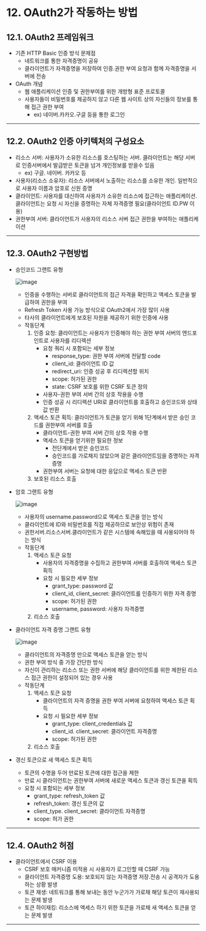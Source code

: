 # 12. OAuth2가 작동하는 방법
 ## 12.1. OAuth2 프레임워크
   * 기존 HTTP Basic 인증 방식 문제점
     * 네트워크를 통한 자격증명이 공유
     * 클라이언트가 자격증명을 저장하여 인증.권한 부여 요청과 함께 자격증명을 서버에 전송
   * OAuth 개념
     * 웹 애플리케이션 인증 및 권한부여를 위한 개방형 표준 프로토콜
     * 사용자들이 비밀번호를 제공하지 않고 다른 웹 사이트 상의 자신들의 정보를 통해 접근 권한 부여
       * ex) 네이버.카카오.구글 등을 통한 로그인
***
 ## 12.2. OAuth2 인증 아키텍처의 구성요소
   * 리소스 서버: 사용자가 소유한 리소스를 호스팅하는 서버. 클라이언트는 해당 서버로 인증서버에서 발급받은 토큰을 넘겨 개인정보를 받을수 있음
     * ex) 구글. 네이버. 카카오 등
   * 사용자(리소스 소유자): 리소스 서버에서 노출하는 리소스를 소유한 개인. 일반적으로 사용자 이름과 암호로 신원 증명
   * 클라이언트: 사용자를 대신하여 사용자가 소유한 리소스에 접근하는 애플리케이션. 클라이언트는 요청 시 자신을 증명하는 자체 자격증명 필요(클라이언트 ID.PW 이용)
   * 권한부여 서버: 클라이언트가 사용자의 리소스 서버 접근 권한을 부여하는 애플리케이션
***
 ## 12.3. OAuth2 구현방법
   * 승인코드 그랜트 유형
     
     ![image](https://github.com/dckat/SpringSecurity/assets/19167273/fc3899e0-95f7-4915-a05d-46f7d4b8b5b9)
     * 인증을 수행하는 서버로 클라이언트의 접근 자격을 확인하고 액세스 토큰을 발급하여 권한을 부여
     * Refresh Token 사용 가능 방식으로 OAuth2에서 가장 많이 사용
     * 타사의 클라이언트에게 보호된 자원을 제공하기 위한 인증에 사용
     * 작동단계
       1) 인증 요청: 클라이언트는 사용자가 인증해야 하는 권한 부여 서버의 엔드포인트로 사용자를 리디렉션
          * 요청 쿼리 시 포함되는 세부 정보
            * response_type: 권한 부여 서버에 전달할 code
            * client_id: 클라이언트 ID 값
            * redirect_uri: 인증 성공 후 리디렉션할 위치
            * scope: 허가된 권한
            * state: CSRF 보호를 위한 CSRF 토큰 정의
          * 사용자-권한 부여 서버 간의 상호 작용을 수행
          * 인증 성공 시 리디렉션 URI로 클라이언트를 호출하고 승인코드와 상태값 반환
       2) 액세스 토큰 획득: 클라이언트가 토큰을 얻기 위해 1단계에서 받은 승인 코드를 권한부여 서버를 호출
          * 클라이언트-권한 부여 서버 간의 상호 작용 수행
          * 액세스 토큰을 얻기위한 필요한 정보
            * 전단계에서 받은 승인코드
            * 승인코드를 가로채지 않았으며 같은 클라이언트임을 증명하는 자격증명
          * 권한부여 서버는 요청에 대한 응답으로 액세스 토큰 반환
       3) 보호된 리소스 호출
   * 암호 그랜트 유형

     ![image](https://github.com/dckat/SpringSecurity/assets/19167273/ff726c2c-9fe3-4a00-82df-e0f2dfd1357d)
     * 사용자의 username.password으로 액세스 토큰을 얻는 방식
     * 클라이언트에 ID와 비밀번호를 직접 제공하므로 보안상 위험이 존재
     * 권한서버.리소스서버.클라이언트가 같은 시스템에 속해있을 때 사용되어야 하는 방식
     * 작동단계
       1) 액세스 토큰 요청
          * 사용자의 자격증명을 수집하고 권한부여 서버를 호출하여 액세스 토큰 획득
          * 요청 시 필요한 세부 정보
            * grant_type: password 값
            * client_id, client_secret: 클라이언트를 인증하기 위한 자격 증명
            * scope: 허가된 권한
            * username, password: 사용자 자격증명
       2) 리소스 호출
   * 클라이언트 자격 증명 그랜트 유형
     
     ![image](https://github.com/dckat/SpringSecurity/assets/19167273/b2d84ea8-41c8-45f8-b1bf-06fca0533307)
     * 클라이언트의 자격증명 만으로 액세스 토큰을 얻는 방식
     * 권한 부여 방식 중 가장 간단한 방식
     * 자신이 관리하는 리소스 또는 권한 서버에 해당 클라이언트를 위한 제한된 리소스 접근 권한이 설정되어 있는 경우 사용
     * 작동단계
       1) 액세스 토큰 요청
          * 클라이언트의 자격 증명을 권한 부여 서버에 요청하여 액세스 토큰 획득
          * 요청 시 필요한 세부 정보
            * grant_type: client_credentials 값
            * client_id. client_secret: 클라이언트 자격증명
            * scope: 허가된 권한
       2) 리소스 호출
   * 갱신 토큰으로 새 액세스 토큰 획득
     * 토큰의 수명을 두어 만료된 토큰에 대한 접근을 제한
     * 만료 시 클라이언트는 권한부여 서버에 새로운 액세스 토큰과 갱신 토큰을 획득
     * 요청 시 포함되는 세부 정보
       * grant_type: refresh_token 값
       * refresh_token: 갱신 토큰의 값
       * client_type. client_secret: 클라이언트 자격증명
       * scope: 허가 권한
***
 ## 12.4. OAuth2 허점
   * 클라이언트에서 CSRF 이용
     * CSRF 보호 매커니즘 미적용 시 사용자가 로그인할 때 CSRF 가능
     * 클라이언트 자격증명 도용: 보호되지 않는 자격증명 저장.전송 시 공격자가 도용하는 상황 발생
     * 토큰 재생: 네트워크를 통해 보내는 동안 누군가가 가로채 해당 토큰이 재사용되는 문제 발생
     * 토큰 하이재킹: 리소스에 액세스 하기 위한 토큰을 가로채 새 액세스 토큰을 얻는 문제 발생
***
